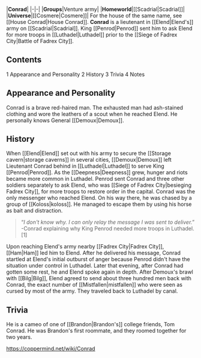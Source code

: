 |**Conrad**|
|-|-|
|**Groups**|Venture army|
|**Homeworld**|[[Scadrial\|Scadrial]]|
|**Universe**|[[Cosmere\|Cosmere]]|
For the house of the same name, see [[House Conrad\|House Conrad]].
**Conrad** is a lieutenant in [[Elend\|Elend's]] army on [[Scadrial\|Scadrial]]. King [[Penrod\|Penrod]] sent him to ask Elend for more troops in [[Luthadel\|Luthadel]] prior to the [[Siege of Fadrex City\|Battle of Fadrex City]].

## Contents

1 Appearance and Personality
2 History
3 Trivia
4 Notes


## Appearance and Personality
Conrad is a brave red-haired man. The exhausted man had ash-stained clothing and wore the leathers of a scout when he reached Elend.
He personally knows General [[Demoux\|Demoux]].

## History
When [[Elend\|Elend]] set out with his army to secure the [[Storage cavern\|storage caverns]] in several cities, [[Demoux\|Demoux]] left Lieutenant Conrad behind in [[Luthadel\|Luthadel]] to serve King [[Penrod\|Penrod]].
As the [[Deepness\|Deepness]] grew, hunger and riots became more common in Luthadel. Penrod sent Conrad and three other soldiers separately to ask Elend, who was [[Siege of Fadrex City\|besieging Fadrex City]], for more troops to restore order in the capital.
Conrad was the only messenger who reached Elend. On his way there, he was chased by a group of [[Koloss\|koloss]]. He managed to escape them by using his horse as bait and distraction.

>“*I don't know why. I can only relay the message I was sent to deliver.*”
\-Conrad explaining why King Penrod needed more troops in Luthadel.[1]

Upon reaching Elend's army nearby [[Fadrex City\|Fadrex City]], [[Ham\|Ham]] led him to Elend. After he delivered his message, Conrad startled at Elend's initial outburst of anger because Penrod didn't have the situation under control in Luthadel. Later that evening, after Conrad had gotten some rest, he and Elend spoke again in depth.
After Demoux's brawl with [[Bilg\|Bilg]], Elend agreed to send about three hundred men back with Conrad, the exact number of [[Mistfallen\|mistfallen]] who were seen as cursed by most of the army. They traveled back to Luthadel by canal.

## Trivia
He is a cameo of one of [[Brandon\|Brandon's]] college friends, Tom Conrad. He was Brandon's first roommate, and they roomed together for two years.


https://coppermind.net/wiki/Conrad